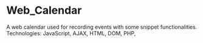 # Web_Calendar
A web calendar used for recording events with some snippet functionalities.
Technologies: JavaScript, AJAX, HTML, DOM, PHP, 
